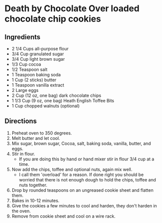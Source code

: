 # Death by Chocolate Over loaded chocolate chip cookies

## Ingredients

- 2 1/4 Cups all-purpose flour
- 3/4 Cup granulated sugar
- 3/4 Cup light brown sugar
- 1/3 Cup cocoa
- 1/2 Teaspoon salt
- 1 Teaspoon baking soda
- 1 Cup (2 sticks) butter
- 1 Teaspoon vanilla extract
- 2 Large eggs
- 2 Cup (12 oz, one bag) dark chocolate chips
- 1 1/3 Cup (9 oz, one bag) Heath English Toffee Bits
- 1 Cup chopped walnuts (optional)

## Directions

1. Preheat oven to 350 degrees.
2. Melt butter and let cool.
3. Mix sugar, brown sugar, Cocoa, salt, baking soda, vanilla, butter, and eggs.
4. Stir in flour.
   - If you are doing this by hand or hand mixer stir in flour 3/4 cup at a time.
5. Now add the chips, toffee and optional nuts, again mix well.
   - I call them 'overload' for a reason. If done right you should be worried that there is not enough dough to hold the chips, toffee and nuts together.
6. Drop by rounded teaspoons on an ungreased cookie sheet and flatten them.
7. Bakes in 10-12 minutes.
8. Give the cookies a few minutes to cool and harden, they don't harden in the oven.
9. Remove from cookie sheet and cool on a wire rack.
